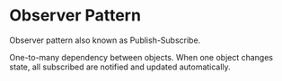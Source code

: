 # Observer Pattern
Observer pattern also known as Publish-Subscribe.

One-to-many dependency between objects.
When one object changes state, all subscribed are notified and updated automatically.

